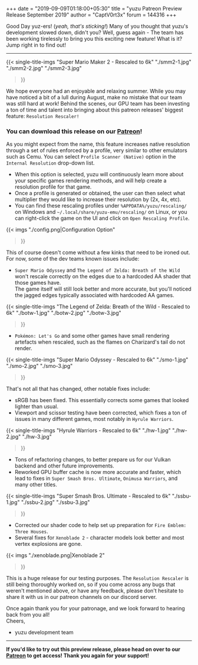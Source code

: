 +++
date = "2019-09-09T01:18:00+05:30"
title = "yuzu Patreon Preview Release September 2019"
author = "CaptV0rt3x"
forum = 144316
+++

Good Day yuz-ers! (*yeah, that's sticking!*)
Many of you thought that yuzu's development slowed down, didn't you?
Well, guess again - The team has been working tirelessly to bring you this exciting new feature!
What is it? Jump right in to find out!
<!--more-->
****
{{< single-title-imgs
    "Super Mario Maker 2 - Rescaled to 6k"
    "./smm2-1.jpg"
    "./smm2-2.jpg"
    "./smm2-3.jpg"
>}}

We hope everyone had an enjoyable and relaxing summer.
While you may have noticed a bit of a lull during August, make no mistake that our team was still hard at work!
Behind the scenes, our GPU team has been investing a ton of time and talent into bringing about this patreon releases' biggest feature: `Resolution Rescaler!`

### You can download this release on our [Patreon](https://www.patreon.com/posts/september-2019-29811265)!

As you might expect from the name, this feature increases native resolution through a set of rules enforced by a profile, very similar to other emulators such as Cemu.
You can select `Profile Scanner (Native)` option in the `Internal Resolution` drop-down list.

- When this option is selected, yuzu will continuously learn more about your specific games rendering methods, and will help create a resolution profile for that game.
- Once a profile is generated or obtained, the user can then select what multiplier they would like to increase their resolution by (2x, 4x, etc).
- You can find these rescaling profiles under `%APPDATA%/yuzu/rescaling/` on Windows and `~/.local/share/yuzu-emu/rescaling/` on Linux, or you can right-click the game on the UI and click on `Open Rescaling Profile`.

{{< imgs
   "./config.png|Configuration Option"
>}}
 
This of course doesn't come without a few kinks that need to be ironed out.
For now, some of the dev teams known issues include:

 - `Super Mario Odyssey` and `The Legend of Zelda: Breath of the Wild` won't rescale correctly on the edges due to a hardcoded AA shader that those games have. <br>
 The game itself will still look better and more accurate, but you'll noticed the jagged edges typically associated with hardcoded AA games.
 
 {{< single-title-imgs
     "The Legend of Zelda: Breath of the Wild - Rescaled to 6k"
     "./botw-1.jpg"
     "./botw-2.jpg"
     "./botw-3.jpg"
 >}}
 
 - `Pokémon: Let's Go` and some other games have small rendering artefacts when rescaled, such as the flames on Charizard's tail do not render.
 
 {{< single-title-imgs
     "Super Mario Odyssey - Rescaled to 6k"
     "./smo-1.jpg"
     "./smo-2.jpg"
     "./smo-3.jpg"
 >}}

That's not all that has changed, other notable fixes include:

- sRGB has been fixed. This essentially corrects some games that looked lighter than usual.
- Viewport and scissor testing have been corrected, which fixes a ton of issues in many different games, most notably in `Hyrule Warriors`.

{{< single-title-imgs
    "Hyrule Warriors - Rescaled to 6k"
    "./hw-1.jpg"
    "./hw-2.jpg"
    "./hw-3.jpg"
>}}

- Tons of refactoring changes, to better prepare us for our Vulkan backend and other future improvements. 
- Reworked GPU buffer cache is now more accurate and faster, which lead to fixes in `Super Smash Bros. Ultimate`, `Onimusa Warriors`, and many other titles.

{{< single-title-imgs
    "Super Smash Bros. Ultimate - Rescaled to 6k"
    "./ssbu-1.jpg"
    "./ssbu-2.jpg"
    "./ssbu-3.jpg"
>}}

- Corrected our shader code to help set up preparation for `Fire Emblem: Three Houses`.
- Several fixes for `Xenoblade 2` - character models look better and most vertex explosions are gone.

{{< imgs
    "./xenoblade.png|Xenoblade 2"
>}}

This is a huge release for our testing purposes.
The `Resolution Rescaler` is still being thoroughly worked on, so if you come across any bugs that weren't mentioned above, or have any feedback, please don't hesitate to share it with us in our patreon channels on our discord server.

Once again thank you for your patronage, and we look forward to hearing back from you all! <br>
Cheers, <br>
- yuzu development team

****
**If you'd like to try out this preview release, please head on over to our [Patreon](https://www.patreon.com/yuzuteam) to get access!
Thank you again for your support!**